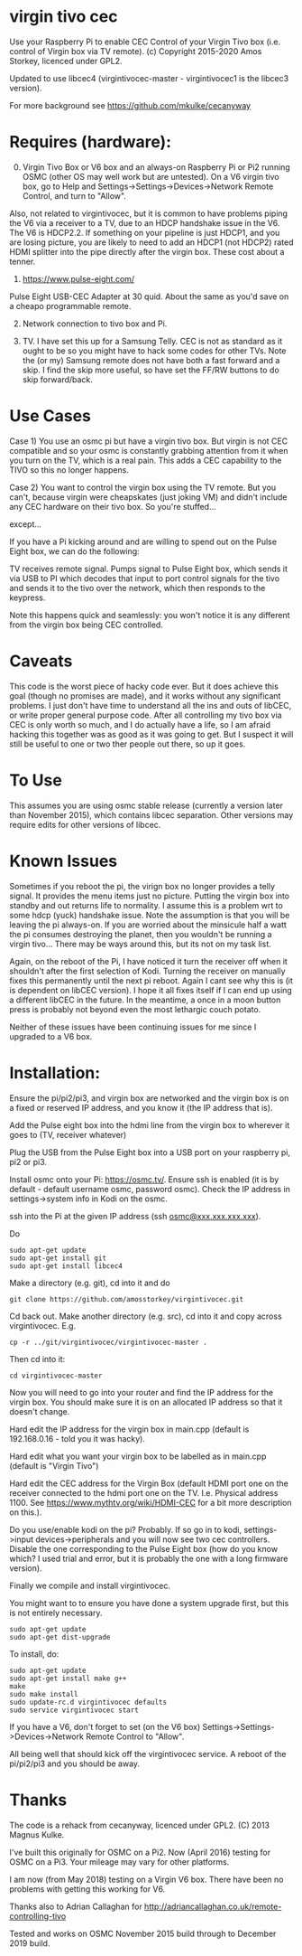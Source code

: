 # virgin tivo cec

Use your Raspberry Pi to enable CEC Control of your Virgin Tivo box (i.e. control of Virgin box via TV remote). (c) Copyright 2015-2020 Amos Storkey, licenced under GPL2.

Updated to use libcec4 (virgintivocec-master - virgintivocec1 is the libcec3 version).

For more background see https://github.com/mkulke/cecanyway

# Requires (hardware):

0) Virgin Tivo Box or V6 box and an always-on Raspberry Pi or Pi2 running OSMC (other OS may well work but are untested). On a V6 virgin tivo box, go to Help and Settings->Settings->Devices->Network Remote Control, and turn to "Allow". 

Also, not related to virgintivocec, but it is common to have problems piping the V6 via a receiver to a TV, due to an HDCP handshake issue in the V6. The V6 is HDCP2.2. If something on your pipeline is just HDCP1, and you are losing picture, you are likely to need to add an HDCP1 (not HDCP2) rated HDMI splitter into the pipe directly after the virgin box. These cost about a tenner.

1) https://www.pulse-eight.com/

Pulse Eight USB-CEC Adapter at 30 quid. About the same as you'd save on a cheapo programmable remote.

2) Network connection to tivo box and Pi.

3) TV. I have set this up for a Samsung Telly. CEC is not as standard as it ought to be so you might have to hack some codes for other TVs. Note the (or my) Samsung remote does not have both a fast forward and a skip. I find the skip more useful, so have set the FF/RW buttons to do skip forward/back.

# Use Cases
Case 1) You use an osmc pi but have a virgin tivo box. But virgin is not CEC compatible and so your osmc is constantly grabbing attention from it when you turn on the TV, which is a real pain. This adds a CEC capability to the TIVO so this no longer happens.

Case 2) You want to control the virgin box using the TV remote. But you can't, because virgin were cheapskates (just joking VM) and didn't include any CEC hardware on their tivo box. So you're stuffed...

except...

If you have a Pi kicking around and are willing to spend out on the Pulse Eight box, we can do the following:

TV receives remote signal. Pumps signal to Pulse Eight box, which sends it via USB to PI which decodes that input to port control signals for the tivo and sends it to the tivo over the network, which then responds to the keypress.

Note this happens quick and seamlessly: you won't notice it is any different from the virgin box being CEC controlled.

# Caveats
This code is the worst piece of hacky code ever. But it does achieve this goal (though no promises are made), and it works without any significant problems. I just don't have time to understand all the ins and outs of libCEC, or write proper general purpose code. After all controlling my tivo box via CEC is only worth so much, and I do actually have a life, so I am afraid hacking this together was as good as it was going to get. But I suspect it will still be useful to one or two ther people out there, so up it goes.

# To Use
This assumes you are using osmc stable release (currently a version later than November 2015), which contains libcec separation. Other versions may require edits for other versions of libcec.

# Known Issues 
Sometimes if you reboot the pi, the virign box no longer provides a telly signal. It provides the menu items just no picture. Putting the virgin box into standby and out returns life to normality. I assume this is a problem wrt to some hdcp (yuck) handshake issue. Note the assumption is that you will be leaving the pi always-on. If you are worried about the minsicule half a watt the pi consumes destroying the planet, then you wouldn't be running a virgin tivo... There may be ways around this, but its not on my task list.

Again, on the reboot of the Pi, I have noticed it turn the receiver off when it shouldn't after the first selection of Kodi. Turning the receiver on manually fixes this permanently until the next pi reboot. Again I cant see why this is (it is dependent on libCEC version). I hope it all fixes itself if I can end up using a different libCEC in the future. In the meantime, a once in a moon button press is probably not beyond even the most lethargic couch potato.

Neither of these issues have been continuing issues for me since I upgraded to a V6 box.

# Installation:
Ensure the pi/pi2/pi3, and virgin box are networked and the virgin box is on a fixed or reserved IP address, and you know it (the IP address that is).

Add the Pulse eight box into the hdmi line from the virgin box to wherever it goes to (TV, receiver whatever)

Plug the USB from the Pulse Eight box into a USB port on your raspberry pi, pi2 or pi3.

Install osmc onto your Pi: https://osmc.tv/. Ensure ssh is enabled (it is by default - default username osmc, password osmc). Check the IP address in settings->system info in Kodi on the osmc.

ssh into the Pi at the given IP address (ssh osmc@xxx.xxx.xxx.xxx).

Do

    sudo apt-get update
    sudo apt-get install git
    sudo apt-get install libcec4

Make a directory (e.g. git), cd into it and do

    git clone https://github.com/amosstorkey/virgintivocec.git
 
Cd back out. Make another directory (e.g. src), cd into it and copy across virgintivocec. E.g.

    cp -r ../git/virgintivocec/virgintivocec-master .

Then cd into it:

    cd virgintivocec-master

Now you will need to go into your router and find the IP address for the virgin box. You should make sure it is on an allocated IP address so that it doesn't change.

Hard edit the IP address for the virgin box in main.cpp (default is 192.168.0.16  - told you it was hacky).

Hard edit what you want your virgin box to be labelled as in main.cpp (default is "Virgin Tivo")

Hard edit the CEC address for the Virgin Box (default HDMI port one on the receiver connected to the hdmi port one on the TV. I.e. Physical address 1100. See https://www.mythtv.org/wiki/HDMI-CEC for a bit more description on this.).

Do you use/enable kodi on the pi? Probably. If so go in to kodi, settings->input devices->peripherals and you will now see two cec controllers. Disable the one corresponding to the Pulse Eight box (how do you know which? I used trial and error, but it is probably the one with a long firmware version).

Finally we compile and install virgintivocec.

You might want to to ensure you have done a system upgrade first, but this is not entirely necessary.    

    sudo apt-get update
    sudo apt-get dist-upgrade 

To install, do:

    sudo apt-get update
    sudo apt-get install make g++
    make
    sudo make install
    sudo update-rc.d virgintivocec defaults
    sudo service virgintivocec start

If you have a V6, don't forget to set (on the V6 box) Settings->Settings->Devices->Network Remote Control to "Allow".

All being well that should kick off the virgintivocec service. A reboot of the pi/pi2/pi3 and you should be away.

# Thanks
The code is a rehack from cecanyway, licenced under GPL2. (C) 2013 Magnus Kulke. 

I've built this originally for OSMC on a Pi2. Now (April 2016) testing for OSMC on a Pi3. Your mileage may vary for other platforms.

I am now (from May 2018) testing on a Virgin V6 box. There have been no problems with getting this working for V6.

Thanks also to Adrian Callaghan for http://adriancallaghan.co.uk/remote-controlling-tivo

Tested and works on OSMC November 2015 build through to December 2019 build.
